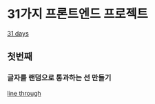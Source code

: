 # 31가지 프론트엔드 프로젝트

[31 days](https://focused-leakey-b37c66.netlify.app/)

## 첫번째

### 글자를 랜덤으로 통과하는 선 만들기

[line through](https://focused-leakey-b37c66.netlify.app/day1%20line_through/index.html)
